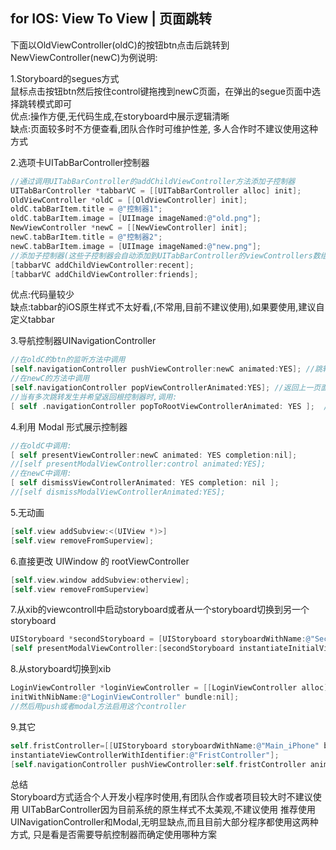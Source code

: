 ## for IOS: View To View | 页面跳转

下面以OldViewController(oldC)的按钮btn点击后跳转到NewViewController(newC)为例说明:

1.Storyboard的segues方式  
鼠标点击按钮btn然后按住control键拖拽到newC页面，在弹出的segue页面中选择跳转模式即可  
优点:操作方便,无代码生成,在storyboard中展示逻辑清晰  
缺点:页面较多时不方便查看,团队合作时可维护性差, 多人合作时不建议使用这种方式

2.选项卡UITabBarController控制器
```objectivec
//通过调用UITabBarController的addChildViewController方法添加子控制器
UITabBarController *tabbarVC = [[UITabBarController alloc] init];  
OldViewController *oldC = [[OldViewController] init];
oldC.tabBarItem.title = @"控制器1";
oldC.tabBarItem.image = [UIImage imageNamed:@"old.png"];
NewViewController *newC = [[NewViewController] init];
newC.tabBarItem.title = @"控制器2";
newC.tabBarItem.image = [UIImage imageNamed:@"new.png"];
//添加子控制器(这些子控制器会自动添加到UITabBarController的viewControllers数组中)
[tabbarVC addChildViewController:recent];
[tabbarVC addChildViewController:friends];
```
优点:代码量较少  
缺点:tabbar的iOS原生样式不太好看,(不常用,目前不建议使用),如果要使用,建议自定义tabbar

3.导航控制器UINavigationController
```objectivec
//在oldC的btn的监听方法中调用
[self.navigationController pushViewController:newC animated:YES]; //跳转到下一页面
//在newC的方法中调用
[self.navigationController popViewControllerAnimated:YES]; //返回上一页面 
//当有多次跳转发生并希望返回根控制器时,调用:
[ self .navigationController popToRootViewControllerAnimated: YES ];  //返回根控制器,即最开始的页面
```

4.利用 Modal 形式展示控制器
```objectivec
//在oldC中调用:
[ self presentViewController:newC animated: YES completion:nil];
//[self presentModalViewController:control animated:YES];
//在newC中调用:
[ self dismissViewControllerAnimated: YES completion: nil ];
//[self dismissModalViewControllerAnimated:YES];
```

5.无动画
```objectivec
[self.view addSubview:<(UIView *)>]
[self.view removeFromSuperview]; 
```

6.直接更改 UIWindow 的 rootViewController
```objectivec
[self.view.window addSubview:otherview];
[self.view removeFromSuperview]
```

7.从xib的viewcontroll中启动storyboard或者从一个storyboard切换到另一个storyboard
```objectivec
UIStoryboard *secondStoryboard = [UIStoryboard storyboardWithName:@"SecondStoryboard" bundle:nil];    
[self presentModalViewController:[secondStoryboard instantiateInitialViewController] animated:YES];
```

8.从storyboard切换到xib
```objectivec
LoginViewController *loginViewController = [[LoginViewController alloc] 
initWithNibName:@"LoginViewController" bundle:nil];
//然后用push或者modal方法启用这个controller
```

9.其它
```objectivec
self.fristController=[[UIStoryboard storyboardWithName:@"Main_iPhone" bundle:nil] 
instantiateViewControllerWithIdentifier:@"FristController"];  
[self.navigationController pushViewController:self.fristController animated:YES];
```

总结  
Storyboard方式适合个人开发小程序时使用,有团队合作或者项目较大时不建议使用
UITabBarController因为目前系统的原生样式不太美观,不建议使用
推荐使用UINavigationController和Modal,无明显缺点,而且目前大部分程序都使用这两种方式,
只是看是否需要导航控制器而确定使用哪种方案
